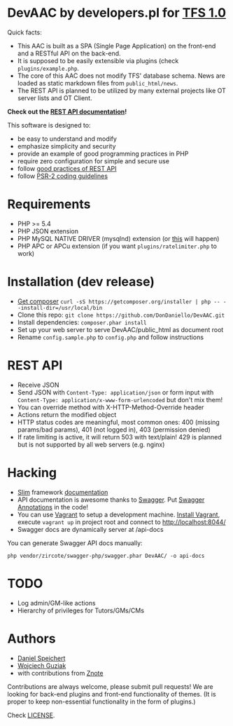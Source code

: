 DevAAC by developers.pl for [TFS 1.0](https://github.com/otland/forgottenserver)
=====
Quick facts:

* This AAC is built as a SPA (Single Page Application) on the front-end and a RESTful API on the back-end.
* It is supposed to be easily extensible via plugins (check ```plugins/example.php```.
* The core of this AAC does not modify TFS' database schema. News are loaded as static markdown files from ```public_html/news```.
* The REST API is planned to be utilized by many external projects like OT server lists and OT Client.


__Check out the [REST API documentation](http://developerspl.github.io/DevAAC)!__

This software is designed to:

* be easy to understand and modify
* emphasize simplicity and security
* provide an example of good programming practices in PHP
* require zero configuration for simple and secure use
* follow [good practices of REST API](http://www.vinaysahni.com/best-practices-for-a-pragmatic-restful-api)
* follow [PSR-2 coding guidelines](http://www.php-fig.org/psr/psr-2/)

Requirements
=====
* PHP >= 5.4
* PHP JSON extension
* PHP MySQL NATIVE DRIVER (mysqlnd) extension (or [this](http://forumsarchive.laravel.io/viewtopic.php?pid=58151) will happen)
* PHP APC or APCu extension (if you want ```plugins/ratelimiter.php``` to work)

Installation (dev release)
=====
* [Get composer](https://getcomposer.org/download) ```curl -sS https://getcomposer.org/installer | php -- --install-dir=/usr/local/bin```
* Clone this repo: ```git clone https://github.com/DonDaniello/DevAAC.git```
* Install dependencies: ```composer.phar install```
* Set up your web server to serve DevAAC/public_html as document root
* Rename ```config.sample.php``` to ```config.php``` and follow instructions

REST API
=====
* Receive JSON
* Send JSON with ```Content-Type: application/json``` or form input with ```Content-Type: application/x-www-form-urlencoded``` but don't mix them!
* You can override method with X-HTTP-Method-Override header
* Actions return the modified object
* HTTP status codes are meaningful, most common ones: 400 (missing params/bad params), 401 (not logged in), 403 (permission denied)
* If rate limiting is active, it will return 503 with text/plain! 429 is planned but is not supported by all web servers (e.g. nginx)

Hacking
=====
* [Slim](http://slimframework.com) framework [documentation](http://docs.slimframework.com/)
* API documentation is awesome thanks to [Swagger](https://helloreverb.com/developers/swagger). Put [Swagger Annotations](http://zircote.com/swagger-php/annotations.html) in the code!
* You can use [Vagrant](http://www.vagrantup.com/) to setup a development machine. [Install Vagrant](http://www.vagrantup.com/downloads), execute ```vagrant up``` in project root and connect to [http://localhost:8044/](http://localhost:8044/)
* Swagger docs are dynamically server at /api-docs

You can generate Swagger API docs manually:
```
php vendor/zircote/swagger-php/swagger.phar DevAAC/ -o api-docs
```

TODO
=====
* Log admin/GM-like actions
* Hierarchy of privileges for Tutors/GMs/CMs

Authors
=====
* [Daniel Speichert](https://github.com/DSpeichert)
* [Wojciech Guziak](https://github.com/mrwogu)
* with contributions from [Znote](https://github.com/Znote)

Contributions are always welcome, please submit pull requests!
We are looking for back-end plugins and front-end functionality of themes.
(It is proper to keep non-essential functionality in the form of plugins.)

Check [LICENSE](LICENSE).
